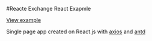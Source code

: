#Reacte Exchange React Exapmle

[View example](http://react-exrates.hard-worker-ilya.ru/)

Single page app created on React.js with [axios](https://github.com/axios/axios) and [antd](https://ant.design/)

